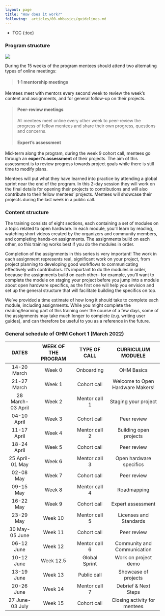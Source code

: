 ```yaml
---
layout: page
title: "How does it work?"
following: _articles/00-ohbasics/guidelines.md
---
```

* TOC
{:toc}


### Program structure

![](https://openhardware.space/assets/images/path.png)

During the 15 weeks of the program mentees should attend two alternating types of online meetings:

>#### 1:1 mentorship meetings
Mentees meet with mentors every second week to review the week’s content and assignments, and for general follow-up on their projects.
>
>#### Peer-review meetings
>All mentees meet online every other week to peer-review the progress of fellow mentees and share their own progress, questions and concerns.
>
>#### Expert’s assessment
Mid-term along the program, during the week 9 cohort call, mentees go through an **expert’s assessment** of their projects. The aim of this assessment is to review progress towards project goals while there is still time to modify plans.

Mentees will put what they have learned into practice by attending a global sprint near the end of the program. In this 2-day session they will work on the final details for opening their projects to contributions and will also contribute to their fellow mentees’ projects. Mentees will showcase their projects during the last week in a public call.

### Content structure

The training consists of eight sections, each containing a set of modules on a topic related to open hardware. In each module, you’ll learn by reading, watching short videos created by the organizers and community members, and completing hands-on assignments. The assignments build on each other, so this training works best if you do the modules in order.

Completion of the assignments in this series is very important! The work in each assignment represents real, significant work on your project, from project planning to developing good workflows to communicating effectively with contributors. It’s important to do the modules in order, because the assignments build on each other– for example, you’ll want to complete the module on staging your project before you jump into a module about open hardware specifics, as the first one will help you envision and set up the general structure that will facilitate building the specifics on top.

We’ve provided a time estimate of how long it should take to complete each module, including assignments. While you might complete the reading/learning part of this training over the course of a few days, some of the assignments may take much longer to complete (e.g. writing user guides), and can therefore be useful to you as a reference in the future.

### General schedule of OHM Cohort 1 (March 2022)

|      **DATES**     |  **WEEK OF THE PROGRAM** | **TYPE OF CALL** |     **CURRICULUM MODUELE**     |
|:-----------------:|:---------:|:----------------:|:--------------------------------:|
|    14-20 March    |   Week 0  |    Onboarding    | OHM Basics                       |
|    21-27 March    |   Week 1  |    Cohort call   | Welcome to Open Hardware Makers! |
| 28 March-03 April |   Week 2  |   Mentor call 1  | Staging your project             |
|    04-10 April    |   Week 3  |    Cohort call   | Peer review                      |
|    11-17 April    |   Week 4  |   Mentor call 2  | Building open projects           |
|    18-24 April    |   Week 5  |    Cohort call   | Peer review                      |
|  25 April-01 May  |   Week 6  |   Mentor call 3  | Open hardware specifics          |
|     02-08 May     |   Week 7  |    Cohort call   | Peer review                      |
|     09-15 May     |   Week 8  |   Mentor call 4  | Roadmapping                      |
|     16-22 May     |   Week 9  |    Cohort call   | Expert assessment                |
|     23-29 May     |  Week 10  |   Mentor call 5  | Licenses and Standards           |
|   30 May-05 June  |  Week 11  |    Cohort call   | Peer review                      |
|     06-12 June    |  Week 12  |   Mentor call 6  | Community and Communication      |
|     10-12 June    | Week 12.5 |   Global Sprint  | Work on project demo             |
|     13-19 June    |  Week 13  |    Public call   | Showcase of projects             |
|     20-26 June    |  Week 14  |   Mentor call 7  | Debrief & Next Steps             |
|  27 June-03 July  |  Week 15  |    Cohort call   | Closing activity for mentees     |
